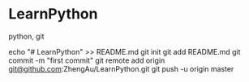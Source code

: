 # LearnPython
python, git

echo "# LearnPython" >> README.md
git init
git add README.md
git commit -m "first commit"
git remote add origin git@github.com:ZhengAu/LearnPython.git
git push -u origin master